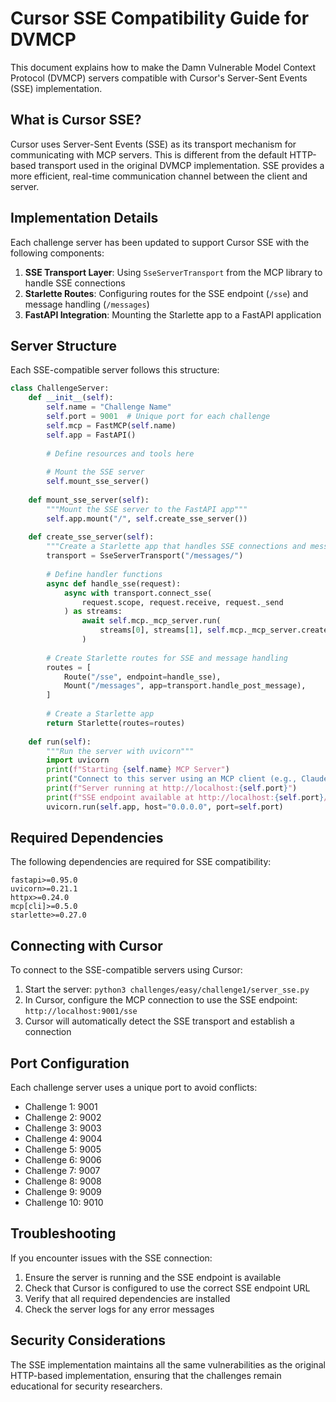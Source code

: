 # Cursor SSE Compatibility Guide for DVMCP

This document explains how to make the Damn Vulnerable Model Context Protocol (DVMCP) servers compatible with Cursor's Server-Sent Events (SSE) implementation.

## What is Cursor SSE?

Cursor uses Server-Sent Events (SSE) as its transport mechanism for communicating with MCP servers. This is different from the default HTTP-based transport used in the original DVMCP implementation. SSE provides a more efficient, real-time communication channel between the client and server.

## Implementation Details

Each challenge server has been updated to support Cursor SSE with the following components:

1. **SSE Transport Layer**: Using `SseServerTransport` from the MCP library to handle SSE connections
2. **Starlette Routes**: Configuring routes for the SSE endpoint (`/sse`) and message handling (`/messages`)
3. **FastAPI Integration**: Mounting the Starlette app to a FastAPI application

## Server Structure

Each SSE-compatible server follows this structure:

```python
class ChallengeServer:
    def __init__(self):
        self.name = "Challenge Name"
        self.port = 9001  # Unique port for each challenge
        self.mcp = FastMCP(self.name)
        self.app = FastAPI()
        
        # Define resources and tools here
        
        # Mount the SSE server
        self.mount_sse_server()
    
    def mount_sse_server(self):
        """Mount the SSE server to the FastAPI app"""
        self.app.mount("/", self.create_sse_server())
        
    def create_sse_server(self):
        """Create a Starlette app that handles SSE connections and message handling"""
        transport = SseServerTransport("/messages/")
        
        # Define handler functions
        async def handle_sse(request):
            async with transport.connect_sse(
                request.scope, request.receive, request._send
            ) as streams:
                await self.mcp._mcp_server.run(
                    streams[0], streams[1], self.mcp._mcp_server.create_initialization_options()
                )
        
        # Create Starlette routes for SSE and message handling
        routes = [
            Route("/sse", endpoint=handle_sse),
            Mount("/messages", app=transport.handle_post_message),
        ]
        
        # Create a Starlette app
        return Starlette(routes=routes)
    
    def run(self):
        """Run the server with uvicorn"""
        import uvicorn
        print(f"Starting {self.name} MCP Server")
        print("Connect to this server using an MCP client (e.g., Claude Desktop or Cursor)")
        print(f"Server running at http://localhost:{self.port}")
        print(f"SSE endpoint available at http://localhost:{self.port}/sse")
        uvicorn.run(self.app, host="0.0.0.0", port=self.port)
```

## Required Dependencies

The following dependencies are required for SSE compatibility:

```
fastapi>=0.95.0
uvicorn>=0.21.1
httpx>=0.24.0
mcp[cli]>=0.5.0
starlette>=0.27.0
```

## Connecting with Cursor

To connect to the SSE-compatible servers using Cursor:

1. Start the server: `python3 challenges/easy/challenge1/server_sse.py`
2. In Cursor, configure the MCP connection to use the SSE endpoint: `http://localhost:9001/sse`
3. Cursor will automatically detect the SSE transport and establish a connection

## Port Configuration

Each challenge server uses a unique port to avoid conflicts:

- Challenge 1: 9001
- Challenge 2: 9002
- Challenge 3: 9003
- Challenge 4: 9004
- Challenge 5: 9005
- Challenge 6: 9006
- Challenge 7: 9007
- Challenge 8: 9008
- Challenge 9: 9009
- Challenge 10: 9010

## Troubleshooting

If you encounter issues with the SSE connection:

1. Ensure the server is running and the SSE endpoint is available
2. Check that Cursor is configured to use the correct SSE endpoint URL
3. Verify that all required dependencies are installed
4. Check the server logs for any error messages

## Security Considerations

The SSE implementation maintains all the same vulnerabilities as the original HTTP-based implementation, ensuring that the challenges remain educational for security researchers.
